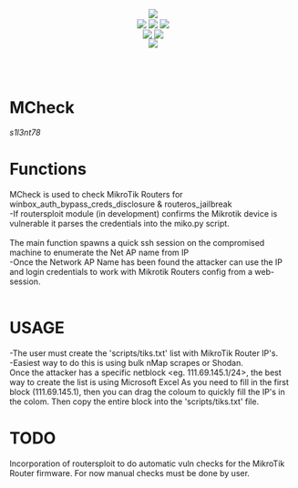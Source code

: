 <p align="center">
 <img align="center" src="https://raw.githubusercontent.com/s1l3nt78/MCheck/master/mcheck.PNG" />
<br />
 <img align="center" src="https://img.shields.io/github/issues/s1l3nt78/MCheck" />
 <img align="center" src="https://img.shields.io/github/forks/s1l3nt78/MCheck" />
 <img align="center" src="https://img.shields.io/github/stars/s1l3nt78/MCheck" />
 <br />
 <img align="center" src="https://img.shields.io/badge/Build-Alfa-orange" />
 <img align="center" src="https://img.shields.io/badge/Version-0.2-red" />
 <br />
  <img align="center" src="https://img.shields.io/badge/Author-s1l3nt78-yellowgreen" />
</p>
<br />
<br />

# MCheck
*s1l3nt78*

# Functions

  MCheck is used to check MikroTik Routers for winbox_auth_bypass_creds_disclosure & routeros_jailbreak
  <br>
    -If routersploit module (in development) confirms the Mikrotik device is vulnerable it parses the credentials into the miko.py script.
  <br>
  <br>
  The main function spawns a quick ssh session on the compromised machine to enumerate the Net AP name from IP
  <br>
    -Once the Network AP Name has been found the attacker can use the IP and login credentials to work with
     Mikrotik Routers config from a web-session.
    <br>
    <br>
    
# USAGE

  -The user must create the 'scripts/tiks.txt' list with MikroTik Router IP's.
  <br>
  -Easiest way to do this is using bulk nMap scrapes or Shodan.
    <br>
    Once the attacker has a specific netblock <eg. 111.69.145.1/24>, the best way to create the list is using Microsoft Excel
    As you need to fill in the first block (111.69.145.1), then you can drag the coloum to quickly fill the IP's in the colom.
    Then copy the entire block into the 'scripts/tiks.txt' file.


# TODO

  Incorporation of routersploit to do automatic vuln checks for the MikroTik Router firmware.
  For now manual checks must be done by user.
  
